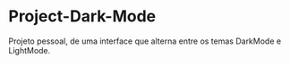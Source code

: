 # Project-Dark-Mode
Projeto pessoal, de uma interface que alterna entre os temas DarkMode e LightMode.
